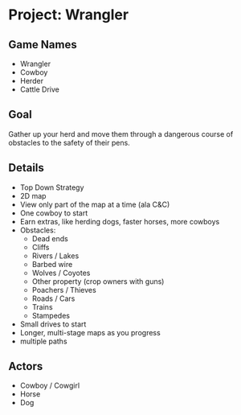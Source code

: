 # Project: Wrangler

## Game Names

* Wrangler
* Cowboy
* Herder
* Cattle Drive

## Goal

Gather up your herd and move them through a dangerous course of obstacles to the safety of their pens.

## Details

* Top Down Strategy
* 2D map
* View only part of the map at a time (ala C&C)
* One cowboy to start
* Earn extras, like herding dogs, faster horses, more cowboys
* Obstacles:
    * Dead ends
    * Cliffs
    * Rivers / Lakes
    * Barbed wire
    * Wolves / Coyotes
    * Other property (crop owners with guns)
    * Poachers / Thieves
    * Roads / Cars
    * Trains
    * Stampedes
* Small drives to start
* Longer, multi-stage maps as you progress
* multiple paths

## Actors

* Cowboy / Cowgirl
* Horse
* Dog
